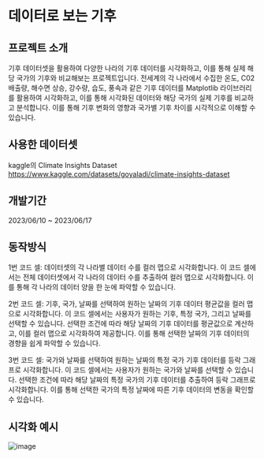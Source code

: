 # 데이터로 보는 기후

## 프로젝트 소개
기후 데이터셋을 활용하여 다양한 나라의 기후 데이터를 시각화하고, 이를 통해 실제 해당 국가의 기후와 비교해보는 프로젝트입니다. 전세계의 각 나라에서 수집한 온도, C02 배출량, 해수면 상승, 강수량, 습도, 풍속과 같은 기후 데이터를 Matplotlib 라이브러리를 활용하여 시각화하고, 이를 통해 시각화된 데이터와 해당 국가의 실제 기후를 비교하고 분석합니다. 이를 통해 기후 변화의 영향과 국가별 기후 차이를 시각적으로 이해할 수 있습니다.

## 사용한 데이터셋
kaggle의 Climate Insights Dataset
https://www.kaggle.com/datasets/goyaladi/climate-insights-dataset

## 개발기간
2023/06/10 ~ 2023/06/17

## 동작방식
1번 코드 셀: 데이터셋의 각 나라별 데이터 수를 컬러 맵으로 시각화합니다.
이 코드 셀에서는 전체 데이터셋에서 각 나라의 데이터 수를 추출하여 컬러 맵으로 시각화합니다. 이를 통해 각 나라의 데이터 양을 한 눈에 파악할 수 있습니다.

2번 코드 셀: 기후, 국가, 날짜를 선택하여 원하는 날짜의 기후 데이터 평균값을 컬러 맵으로 시각화합니다.
이 코드 셀에서는 사용자가 원하는 기후, 특정 국가, 그리고 날짜를 선택할 수 있습니다. 선택한 조건에 따라 해당 날짜의 기후 데이터를 평균값으로 계산하고, 이를 컬러 맵으로 시각화하여 제공합니다. 이를 통해 선택한 날짜의 기후 데이터의 경향을 쉽게 파악할 수 있습니다.

3번 코드 셀: 국가와 날짜를 선택하여 원하는 날짜의 특정 국가 기후 데이터를 등락 그래프로 시각화합니다.
이 코드 셀에서는 사용자가 원하는 국가와 날짜를 선택할 수 있습니다. 선택한 조건에 따라 해당 날짜의 특정 국가의 기후 데이터를 추출하여 등락 그래프로 시각화합니다. 이를 통해 선택한 국가의 특정 날짜에 따른 기후 데이터의 변동을 확인할 수 있습니다.

## 시각화 예시
![image](https://github.com/namwlee99/climate_in_data/assets/123155552/7847414d-3b87-47ac-ba4f-ab14356c21a7)
